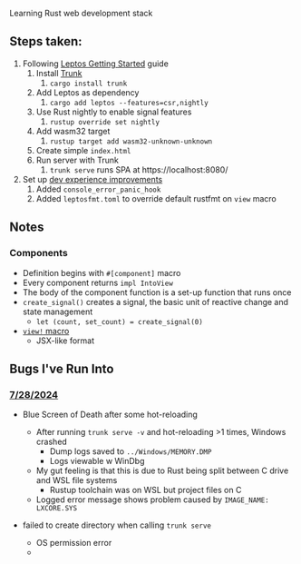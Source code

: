 Learning Rust web development stack

## Steps taken:

1. Following [Leptos Getting Started](https://book.leptos.dev/getting_started/index.html) guide
    1. Install [Trunk](https://trunkrs.dev/)
        1. `cargo install trunk`
    2. Add Leptos as dependency
        1. `cargo add leptos --features=csr,nightly`
    3. Use Rust nightly to enable signal features
        1. `rustup override set nightly`
    4. Add wasm32 target
        1. `rustup target add wasm32-unknown-unknown`
    5. Create simple `index.html`
    6. Run server with Trunk
        1. `trunk serve` runs SPA at https://localhost:8080/
2. Set up [dev experience improvements](https://book.leptos.dev/getting_started/leptos_dx.html)
    1. Added `console_error_panic_hook`
    2. Added `leptosfmt.toml` to override default rustfmt on `view` macro

## Notes

### Components

- Definition begins with `#[component]` macro
- Every component returns `impl IntoView`
- The body of the component function is a set-up function that runs once
- `create_signal()` creates a signal, the basic unit of reactive change and state management
    - `let (count, set_count) = create_signal(0)`
- [`view!` macro](https://docs.rs/leptos/latest/leptos/macro.view.html)
    - JSX-like format

## Bugs I've Run Into

### <u>7/28/2024</u>

- Blue Screen of Death after some hot-reloading
  - After running `trunk serve -v` and hot-reloading >1 times, Windows crashed
    - Dump logs saved to `../Windows/MEMORY.DMP`
    - Logs viewable w WinDbg
  - My gut feeling is that this is due to Rust being split between C drive and WSL file systems
    - Rustup toolchain was on WSL but project files on C
  - Logged error message shows problem caused by `IMAGE_NAME:  LXCORE.SYS`

- failed to create directory when calling `trunk serve`
  - OS permission error
  - 
